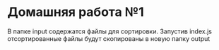 # Домашняя работа №1

В папке input содержатся файлы для сортировки. Запустив index.js отсортированные файлы будут скопированы в новую папку output